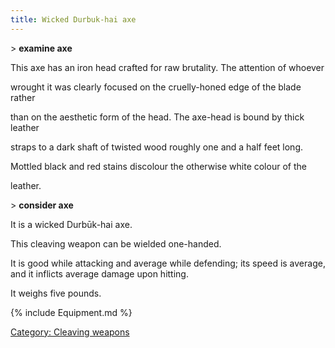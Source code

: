 ```yaml
---
title: Wicked Durbuk-hai axe
---
```


\> **examine axe**

This axe has an iron head crafted for raw brutality. The attention of
whoever

wrought it was clearly focused on the cruelly-honed edge of the blade
rather

than on the aesthetic form of the head. The axe-head is bound by thick
leather

straps to a dark shaft of twisted wood roughly one and a half feet long.

Mottled black and red stains discolour the otherwise white colour of the

leather.

\> **consider axe**

It is a wicked Durbūk-hai axe.

This cleaving weapon can be wielded one-handed.

It is good while attacking and average while defending; its speed is
average, and it inflicts average damage upon hitting.

It weighs five pounds.

{% include Equipment.md %}

[Category: Cleaving weapons](Category:_Cleaving_weapons "wikilink")
